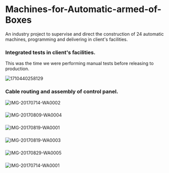 # Machines-for-Automatic-armed-of-Boxes
An industry project to supervise and direct the construction of 24 automatic machines, programming and delivering in client's facilities. 

### Integrated tests in client's facilities.
This was the time we were performing manual tests before releasing to production.

![1710440258129](https://github.com/Lechuga-Geronimo/Machine-for-Boxes-Arming/assets/142461885/58029dcc-2e9a-4ee6-8ff5-8dcc75d0c89a)

### Cable routing and assembly of control panel.

![IMG-20170714-WA0002](https://github.com/Lechuga-Geronimo/Machine-for-Boxes-Arming/assets/142461885/700ce736-9dba-4524-b5d0-4cb604e9b352)

###

![IMG-20170809-WA0004](https://github.com/Lechuga-Geronimo/Machine-for-Boxes-Arming/assets/142461885/9f9bd3c5-cab9-480c-87cf-0e1003ebb643)

###

![IMG-20170819-WA0001](https://github.com/Lechuga-Geronimo/Machine-for-Boxes-Arming/assets/142461885/302ce674-401e-4dd8-b275-337826ae0e97)

###

![IMG-20170819-WA0003](https://github.com/Lechuga-Geronimo/Machine-for-Boxes-Arming/assets/142461885/9c2df776-74cc-441f-bff1-c4d52d37ca19)

###

![IMG-20170829-WA0005](https://github.com/Lechuga-Geronimo/Machine-for-Boxes-Arming/assets/142461885/4d647da7-8e58-4cb1-8abe-cf34fd246fd0)

###

![IMG-20170714-WA0001](https://github.com/Lechuga-Geronimo/Machine-for-Boxes-Arming/assets/142461885/de7cb0d8-5eca-48de-9eeb-bb284b750b0d)
